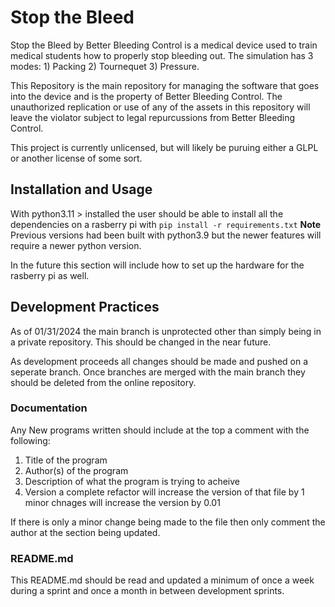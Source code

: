 # Stop the Bleed
Stop the Bleed by Better Bleeding Control is a medical device used to train medical students how to properly stop bleeding out.
The simulation has 3 modes:
    1) Packing
    2) Tournequet
    3) Pressure.

This Repository is the main repository for managing the software that goes into the device and is the property of Better Bleeding Control.
The unauthorized replication or use of any of the assets in this repository will leave the violator subject to legal repurcussions from Better Bleeding Control.

This project is currently unlicensed, but will likely be puruing either a GLPL or another license of some sort.

## Installation and Usage
With python3.11 > installed the user should be able to install all the dependencies on a rasberry pi with `pip install -r requirements.txt`
**Note** Previous versions had been built with python3.9 but the newer features will require a newer python version.

In the future this section will include how to set up the hardware for the rasberry pi as well.

## Development Practices
As of 01/31/2024 the main branch is unprotected other than simply being in a private repository. This should be changed in the near future.

As development proceeds all changes should be made and pushed on a seperate branch.
Once branches are merged with the main branch they should be deleted from the online repository.

### Documentation
Any New programs written should include at the top a comment with the following:
1) Title of the program
2) Author(s) of the program
3) Description of what the program is trying to acheive
4) Version a complete refactor will increase the version of that file by 1 minor chnages will increase the version by 0.01

If there is only a minor change being made to the file then only comment the author at the section being updated.

### README.md
This README.md should be read and updated a minimum of once a week during a sprint and once a month in between development sprints.
